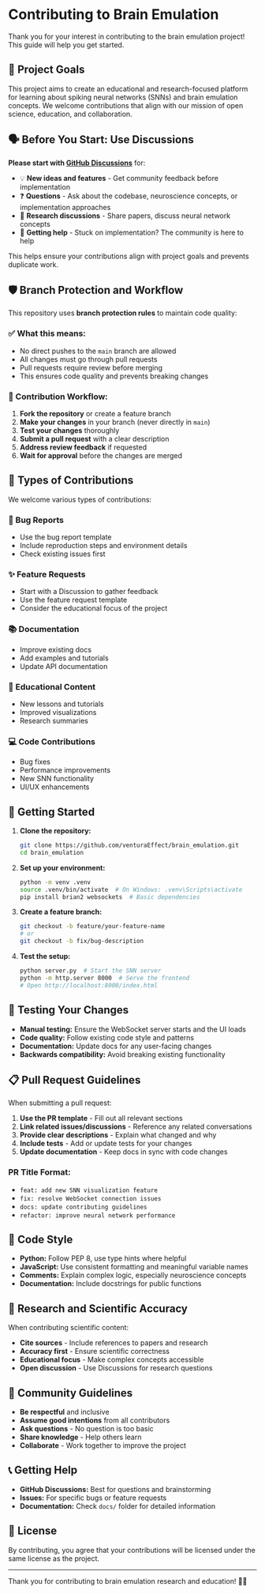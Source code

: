 # Contributing to Brain Emulation

Thank you for your interest in contributing to the brain emulation project! This guide will help you get started.

## 🎯 Project Goals

This project aims to create an educational and research-focused platform for learning about spiking neural networks (SNNs) and brain emulation concepts. We welcome contributions that align with our mission of open science, education, and collaboration.

## 🗣️ Before You Start: Use Discussions

**Please start with [GitHub Discussions](https://github.com/venturaEffect/brain_emulation/discussions)** for:

- 💡 **New ideas and features** - Get community feedback before implementation
- ❓ **Questions** - Ask about the codebase, neuroscience concepts, or implementation approaches  
- 🔬 **Research discussions** - Share papers, discuss neural network concepts
- 🤝 **Getting help** - Stuck on implementation? The community is here to help

This helps ensure your contributions align with project goals and prevents duplicate work.

## 🛡️ Branch Protection and Workflow

This repository uses **branch protection rules** to maintain code quality:

### ✅ What this means:
- No direct pushes to the `main` branch are allowed
- All changes must go through pull requests
- Pull requests require review before merging
- This ensures code quality and prevents breaking changes

### 🔄 Contribution Workflow:

1. **Fork the repository** or create a feature branch
2. **Make your changes** in your branch (never directly in `main`)
3. **Test your changes** thoroughly
4. **Submit a pull request** with a clear description
5. **Address review feedback** if requested
6. **Wait for approval** before the changes are merged

## 📝 Types of Contributions

We welcome various types of contributions:

### 🐛 Bug Reports
- Use the bug report template
- Include reproduction steps and environment details
- Check existing issues first

### ✨ Feature Requests  
- Start with a Discussion to gather feedback
- Use the feature request template
- Consider the educational focus of the project

### 📚 Documentation
- Improve existing docs
- Add examples and tutorials
- Update API documentation

### 🧠 Educational Content
- New lessons and tutorials
- Improved visualizations
- Research summaries

### 💻 Code Contributions
- Bug fixes
- Performance improvements
- New SNN functionality
- UI/UX enhancements

## 🚀 Getting Started

1. **Clone the repository:**
   ```bash
   git clone https://github.com/venturaEffect/brain_emulation.git
   cd brain_emulation
   ```

2. **Set up your environment:**
   ```bash
   python -m venv .venv
   source .venv/bin/activate  # On Windows: .venv\Scripts\activate
   pip install brian2 websockets  # Basic dependencies
   ```

3. **Create a feature branch:**
   ```bash
   git checkout -b feature/your-feature-name
   # or
   git checkout -b fix/bug-description
   ```

4. **Test the setup:**
   ```bash
   python server.py  # Start the SNN server
   python -m http.server 8000  # Serve the frontend
   # Open http://localhost:8000/index.html
   ```

## 🧪 Testing Your Changes

- **Manual testing:** Ensure the WebSocket server starts and the UI loads
- **Code quality:** Follow existing code style and patterns
- **Documentation:** Update docs for any user-facing changes
- **Backwards compatibility:** Avoid breaking existing functionality

## 📋 Pull Request Guidelines

When submitting a pull request:

1. **Use the PR template** - Fill out all relevant sections
2. **Link related issues/discussions** - Reference any related conversations
3. **Provide clear descriptions** - Explain what changed and why
4. **Include tests** - Add or update tests for your changes
5. **Update documentation** - Keep docs in sync with code changes

### PR Title Format:
- `feat: add new SNN visualization feature`
- `fix: resolve WebSocket connection issues`
- `docs: update contributing guidelines`
- `refactor: improve neural network performance`

## 🎨 Code Style

- **Python:** Follow PEP 8, use type hints where helpful
- **JavaScript:** Use consistent formatting and meaningful variable names
- **Comments:** Explain complex logic, especially neuroscience concepts
- **Documentation:** Include docstrings for public functions

## 🔬 Research and Scientific Accuracy

When contributing scientific content:

- **Cite sources** - Include references to papers and research
- **Accuracy first** - Ensure scientific correctness
- **Educational focus** - Make complex concepts accessible
- **Open discussion** - Use Discussions for research questions

## 🤝 Community Guidelines

- **Be respectful** and inclusive
- **Assume good intentions** from all contributors
- **Ask questions** - No question is too basic
- **Share knowledge** - Help others learn
- **Collaborate** - Work together to improve the project

## 📞 Getting Help

- **GitHub Discussions:** Best for questions and brainstorming
- **Issues:** For specific bugs or feature requests
- **Documentation:** Check `docs/` folder for detailed information

## 📄 License

By contributing, you agree that your contributions will be licensed under the same license as the project.

---

Thank you for contributing to brain emulation research and education! 🧠✨